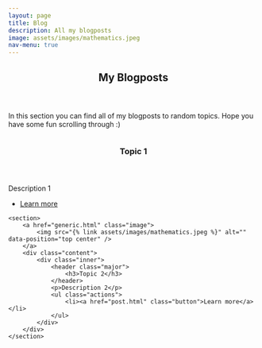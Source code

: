 ```yaml
---
layout: page
title: Blog
description: All my blogposts
image: assets/images/mathematics.jpeg
nav-menu: true
---
```


<!-- Main -->
<div id="main">

<!-- One -->
<section id="one">
	<div class="inner">
		<header class="major">
			<h2>My Blogposts</h2>
		</header>
		<p> In this section you can find all of my blogposts to random topics. Hope you have some fun scrolling through :) </p>
	</div>
</section>

<!-- Two -->
<section id="two" class="spotlights">
	<section>
		<a href="generic.html" class="image">
			<img src="{% link assets/images/mathematics.jpeg %}" alt="" data-position="center center" />
		</a>
		<div class="content">
			<div class="inner">
				<header class="major">
					<h3>Topic 1</h3>
				</header>
				<p>Description 1</p>
				<ul class="actions">
					<li><a href="post.html" class="button">Learn more</a></li>
				</ul>
			</div>
		</div>
	</section>
	
	<section>
		<a href="generic.html" class="image">
			<img src="{% link assets/images/mathematics.jpeg %}" alt="" data-position="top center" />
		</a>
		<div class="content">
			<div class="inner">
				<header class="major">
					<h3>Topic 2</h3>
				</header>
				<p>Description 2</p>
				<ul class="actions">
					<li><a href="post.html" class="button">Learn more</a></li>
				</ul>
			</div>
		</div>
	</section>

</div>
